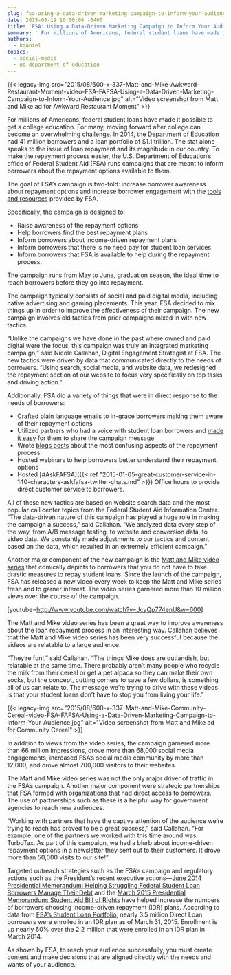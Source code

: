 ```yaml
---
slug: fsa-using-a-data-driven-marketing-campaign-to-inform-your-audience
date: 2015-08-19 10:00:04 -0400
title: 'FSA: Using a Data-Driven Marketing Campaign to Inform Your Audience'
summary: ' For millions of Americans, federal student loans have made it possible to get a college education. For many, moving forward after college can become an overwhelming challenge. In 2014, the Department of Education had 41 million borrowers and a loan'
authors:
  - kdaniel
topics:
  - social-media
  - us-department-of-education
---
```


{{< legacy-img src="2015/08/600-x-337-Matt-and-Mike-Awkward-Restaurant-Moment-video-FSA-FAFSA-Using-a-Data-Driven-Marketing-Campaign-to-Inform-Your-Audience.jpg" alt="Video screenshot from Matt and Mike ad for Awkward Restaurant Moment" >}}

For millions of Americans, federal student loans have made it possible to get a college education. For many, moving forward after college can become an overwhelming challenge. In 2014, the Department of Education had 41 million borrowers and a loan portfolio of $1.1 trillion. The stat alone speaks to the issue of loan repayment and its magnitude in our country. To make the repayment process easier, the U.S. Department of Education’s office of Federal Student Aid (FSA) runs campaigns that are meant to inform borrowers about the repayment options available to them.

The goal of FSA’s campaign is two-fold: increase borrower awareness about repayment options and increase borrower engagement with the [tools and resources](https://studentaid.ed.gov/sa/repay-loans) provided by FSA.

Specifically, the campaign is designed to:

  * Raise awareness of the repayment options
  * Help borrowers find the best repayment plans
  * Inform borrowers about income-driven repayment plans
  * Inform borrowers that there is no need pay for student loan services
  * Inform borrowers that FSA is available to help during the repayment process.

The campaign runs from May to June, graduation season, the ideal time to reach borrowers before they go into repayment.

The campaign typically consists of social and paid digital media, including native advertising and gaming placements. This year, FSA decided to mix things up in order to improve the effectiveness of their campaign. The new campaign involves old tactics from prior campaigns mixed in with new tactics.

“Unlike the campaigns we have done in the past where owned and paid digital were the focus, this campaign was truly an integrated marketing campaign,&#8221; said Nicole Callahan, Digital Engagement Strategist at FSA. The new tactics were driven by data that communicated directly to the needs of borrowers. “Using search, social media, and website data, we redesigned the repayment section of our website to focus very specifically on top tasks and driving action.”

Additionally, FSA did a variety of things that were in direct response to the needs of borrowers:

  * Crafted plain language emails to in-grace borrowers making them aware of their repayment options
  * Utilized partners who had a voice with student loan borrowers and [made it easy](http://financialaidtoolkit.ed.gov/tk/outreach/target/borrowers/repayment-resources.jsp) for them to share the campaign message
  * Wrote [blogs posts](http://www.ed.gov/blog/topic/federal-student-aid/) about the most confusing aspects of the repayment process
  * Hosted webinars to help borrowers better understand their repayment options
  * Hosted [#AskFAFSA]({{< ref "2015-01-05-great-customer-service-in-140-characters-askfafsa-twitter-chats.md" >}}) Office hours to provide direct customer service to borrowers.

All of these new tactics are based on website search data and the most popular call center topics from the Federal Student Aid Information Center. “The data-driven nature of this campaign has played a huge role in making the campaign a success,” said Callahan. “We analyzed data every step of the way, from A/B message testing, to website and conversion data, to video data. We constantly made adjustments to our tactics and content based on the data, which resulted in an extremely efficient campaign.”

Another major component of the new campaign is the [Matt and Mike video series](https://www.youtube.com/user/FederalStudentAid) that comically depicts to borrowers that you do not have to take drastic measures to repay student loans. Since the launch of the campaign, FSA has released a new video every week to keep the Matt and Mike series fresh and to garner interest. The video series garnered more than 10 million views over the course of the campaign.

[youtube=http://www.youtube.com/watch?v=JcyQp774enU&w=600]
  
The Matt and Mike video series has been a great way to improve awareness about the loan repayment process in an interesting way. Callahan believes that the Matt and Mike video series has been very successful because the videos are relatable to a large audience.

“They’re fun!,” said Callahan. “The things Mike does are outlandish, but relatable at the same time. There probably aren’t many people who recycle the milk from their cereal or get a pet alpaca so they can make their own socks, but the concept, cutting corners to save a few dollars, is something all of us can relate to. The message we’re trying to drive with these videos is that your student loans don’t have to stop you from living your life.”

{{< legacy-img src="2015/08/600-x-337-Matt-and-Mike-Community-Cereal-video-FSA-FAFSA-Using-a-Data-Driven-Marketing-Campaign-to-Inform-Your-Audience.jpg" alt="Video screenshot from Matt and Mike ad for Community Cereal" >}}

In addition to views from the video series, the campaign garnered more than 66 million impressions, drove more than 68,000 social media engagements, increased FSA’s social media community by more than 12,000, and drove almost 700,000 visitors to their websites.

The Matt and Mike video series was not the only major driver of traffic in the FSA’s campaign. Another major component were strategic partnerships that FSA formed with organizations that had direct access to borrowers. The use of partnerships such as these is a helpful way for government agencies to reach new audiences.

“Working with partners that have the captive attention of the audience we’re trying to reach has proved to be a great success,” said Callahan. “For example, one of the partners we worked with this time around was TurboTax. As part of this campaign, we had a blurb about income-driven repayment options in a newsletter they sent out to their customers. It drove more than 50,000 visits to our site!”

Targeted outreach strategies such as the FSA’s campaign and regulatory actions such as the President’s recent executive actions—[June 2014 Presidential Memorandum: Helping Struggling Federal Student Loan Borrowers Manage Their Debt](https://www.whitehouse.gov/the-press-office/2014/06/09/presidential-memorandum-federal-student-loan-repayments) and the [March 2015 Presidential Memorandum: Student Aid Bill of Rights](https://www.whitehouse.gov/the-press-office/2015/03/10/presidential-memorandum-student-aid-bill-rights) have helped increase the numbers of borrowers choosing income-driven repayment (IDR) plans. According to data from [FSA’s Student Loan Portfolio](https://studentaid.ed.gov/sa/about/data-center/student/portfolio), nearly 3.5 million Direct Loan borrowers were enrolled in an IDR plan as of March 31, 2015. Enrollment is up nearly 60% over the 2.2 million that were enrolled in an IDR plan in March 2014.

As shown by FSA, to reach your audience successfully, you must create content and make decisions that are aligned directly with the needs and wants of your audience.
